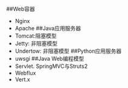##Web容器
- Nginx
- Apache
##Java应用服务器
- Tomcat:阻塞模型
- Jetty: 非阻塞模型
- Undertow: 非阻塞模型
##Python应用服务器
- uwsgi
##Java Web编程模型
- Servlet. SpringMVC与Struts2
- Webflux
- Vert.x
